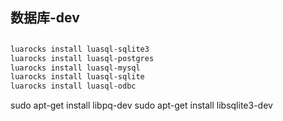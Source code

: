 ## 数据库-dev

##

```bash
luarocks install luasql-sqlite3
luarocks install luasql-postgres
luarocks install luasql-mysql
luarocks install luasql-sqlite
luarocks install luasql-odbc
```

sudo apt-get install libpq-dev
sudo apt-get install libsqlite3-dev
